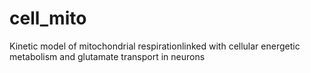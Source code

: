 # cell_mito
Kinetic model of mitochondrial respirationlinked with cellular energetic metabolism and glutamate transport in neurons

